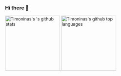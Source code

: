 ### Hi there 👋

<a href="https://github.com/timoninas">
    <img height="180em" src="https://github-readme-stats.vercel.app/api?username=timoninas&show_icons=true&count_private=true&theme=vue&disable_animations=true" alt="Timoninas's 's github stats" />
    <img height="180em" src="https://github-readme-stats.vercel.app/api/top-langs/?username=timoninas&langs_count=6&count_private=true&layout=compact&theme=vue&disable_animations=true&hide=Makefile,Tex" alt="Timoninas's github top languages"/>
</a>


<!--
**timoninas/timoninas** is a ✨ _special_ ✨ repository because its `README.md` (this file) appears on your GitHub profile.

Here are some ideas to get you started:

- 🔭 I’m currently working on ...
- 🌱 I’m currently learning ...
- 👯 I’m looking to collaborate on ...
- 🤔 I’m looking for help with ...
- 💬 Ask me about ...
- 📫 How to reach me: ...
- 😄 Pronouns: ...
- ⚡ Fun fact: ...
-->
